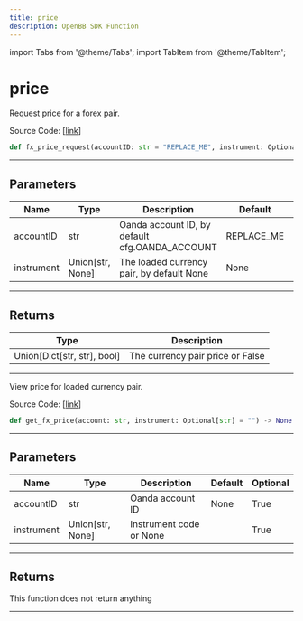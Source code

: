 ```yaml
---
title: price
description: OpenBB SDK Function
---
```


import Tabs from '@theme/Tabs';
import TabItem from '@theme/TabItem';

# price

<Tabs>
<TabItem value="model" label="Model" default>

Request price for a forex pair.

Source Code: [[link](https://github.com/OpenBB-finance/OpenBBTerminal/tree/main/openbb_terminal/forex/oanda/oanda_model.py#L36)]

```python
def fx_price_request(accountID: str = "REPLACE_ME", instrument: Optional[str] = None) -> Union[Dict[str, str], bool]
```
---
## Parameters

| Name | Type | Description | Default | Optional |
| ---- | ---- | ----------- | ------- | -------- |
| accountID | str | Oanda account ID, by default cfg.OANDA_ACCOUNT | REPLACE_ME | True |
| instrument | Union[str, None] | The loaded currency pair, by default None | None | True |

---
## Returns

| Type | Description |
| ---- | ----------- |
| Union[Dict[str, str], bool] | The currency pair price or False |

---


</TabItem>
<TabItem value="view" label="View">

View price for loaded currency pair.

Source Code: [[link](https://github.com/OpenBB-finance/OpenBBTerminal/tree/main/openbb_terminal/forex/oanda/oanda_view.py#L40)]

```python
def get_fx_price(account: str, instrument: Optional[str] = "") -> None
```
---
## Parameters

| Name | Type | Description | Default | Optional |
| ---- | ---- | ----------- | ------- | -------- |
| accountID | str | Oanda account ID | None | True |
| instrument | Union[str, None] | Instrument code or None |  | True |

---
## Returns

This function does not return anything

---


</TabItem>
</Tabs>